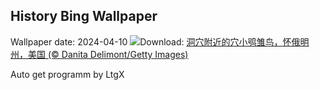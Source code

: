 ## History Bing Wallpaper
Wallpaper date: 2024-04-10
![](https://www.bing.com/th?id=OHR.OwlSiblings_ZH-CN9441687518_UHD.jpg&w=1000)Download: [洞穴附近的穴小鸮雏鸟，怀俄明州，美国 (© Danita Delimont/Getty Images)](https://www.bing.com/th?id=OHR.OwlSiblings_ZH-CN9441687518_UHD.jpg)

Auto get programm by LtgX
